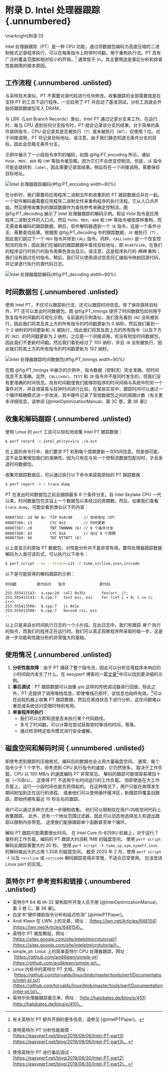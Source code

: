 
# 附录 D. Intel 处理器跟踪 {.unnumbered}

\markright{附录 D}

Intel 处理器跟踪（PT）是一种 CPU 功能，通过将数据包编码为高度压缩的二进制格式记录程序执行，可以在每条指令上附带时间戳，用于重构执行流。PT 具有广泛的覆盖范围和相对较小的开销，[^1] 通常低于 `5%`。其主要用途是事后分析和排查性能故障的根本原因。

## 工作流程 {.unnumbered .unlisted}

与采样技术类似，PT 不需要对源代码进行任何修改。收集跟踪的全部需要就是在支持 PT 的工具下运行程序。一旦启用了 PT 并启动了基准测试，分析工具就会开始将跟踪数据包写入 DRAM。

与 LBR（Last Branch Records）类似，Intel PT 通过记录分支来工作。在运行时，每当 CPU 遇到任何分支指令时，PT 就会记录该分支的结果。对于简单的条件跳转指令，CPU 会记录其是否被执行（`T`）或未被执行（`NT`），仅使用 1 位。对于间接调用，PT 将记录目标地址。请注意，由于我们静态知道无条件分支的目标，因此会忽略无条件分支。

示例中展示了一小段指令序列的编码，如图 @fig:PT_encoding 所示。诸如 `PUSH`、`MOV`、`ADD` 和 `CMP` 等指令被忽略，因为它们不会改变控制流。但是，`JE` 指令可能会跳转到 `.label`，因此需要记录其结果。稍后存在一个间接调用，需要保存目标地址。

![Intel 处理器跟踪编码](../../img/appendix-D/PT_encoding.jpg){#fig:PT_encoding width=80%}

在分析时，我们需要将应用程序二进制文件和收集到的 PT 跟踪数据合并在一起。一个软件解码器需要应用程序二进制文件来重构程序的执行流程。它从入口点开始，然后使用收集到的跟踪数据作为查找参考来确定控制流。图 @fig:PT_decoding 展示了 Intel 处理器跟踪的解码示例。假设 `PUSH` 指令是应用程序二进制文件的入口点。然后 `PUSH`、`MOV`、`ADD` 和 `CMP` 等指令被按原样重构，而无需查看编码的跟踪数据。稍后，软件解码器遇到一个 `JE` 指令，这是一个条件分支，需要查找结果。根据图 @fig:PT_decoding 中的跟踪数据，`JE` 被执行（`T`），因此我们跳过下一个 `MOV` 指令并转到 `CALL` 指令。同样，`CALL(edx)` 是一个改变控制流的指令，因此我们在编码的跟踪数据中查找目标地址，即 `0x407e1d8`。在我们的程序运行时执行的指令用黄色突出显示。请注意，这是程序执行的 *精确* 重构；我们没有跳过任何指令。稍后，我们可以使用调试信息将汇编指令映射回源代码，并记录逐行执行的源代码日志。

![Intel 处理器跟踪解码](../../img/appendix-D/PT_decoding.jpg){#fig:PT_decoding width=90%}

## 时间数据包 {.unnumbered .unlisted}

使用 Intel PT，不仅可以跟踪执行流，还可以跟踪时间信息。除了保存跳转目标外，PT 还可以发出时间数据包。图 @fig:PT_timings 提供了时间数据包如何用于恢复指令时间戳的可视化示例。与前面的示例类似，我们首先看到 `JNZ` 没有被执行，因此我们将其及其上方的所有指令的时间戳更新为 0 纳秒。然后我们看到一个 2 纳秒的时间更新和 `JE` 被执行，因此我们将其及其上方的所有指令（以及下方的 `JNZ`）的时间戳更新为 2 纳秒。之后是一个间接调用，但没有附加时间数据包，因此我们不更新时间戳。然后我们看到经过了 100 纳秒，并且 `JB` 没有被执行，因此我们将其上方的所有指令的时间戳更新为 102 纳秒。

![Intel 处理器跟踪时间数据包](../../img/appendix-D/PT_timings.jpg){#fig:PT_timings width=90%}

在图 @fig:PT_timings 中展示的示例中，指令数据（控制流）完全准确，但时间信息不太准确。显然，`CALL(edx)`、`TEST` 和 `JB` 指令并不是同时发生的，但我们没有更准确的时间信息。具有时间戳使我们能够将程序的时间间隔与系统中的另一个事件对齐，并且很容易与挂钟时间进行比较。在某些实现中，跟踪时间可以通过一个循环精确模式进一步改进，其中硬件记录了常规数据包之间的周期计数（有关更多详细信息，请参阅 [@IntelOptimizationManual，第 3C 卷，第 36 章]）.

## 收集和解码跟踪 {.unnumbered .unlisted}

使用 Linux 的 `perf` 工具可以轻松地收集 Intel PT 跟踪数据：

```bash
$ perf record -e intel_pt/cyc=1/u ./a.out
```

在上面的命令行中，我们要求 PT 机制每个周期更新一次时间信息。但是很可能，这不会显著增加我们的准确性，因为只有在与另一个控制流数据包配对时，才会发送时间数据包。

收集完跟踪数据后，可以通过执行以下命令来获取原始的 PT 跟踪数据：

```bash
$ perf report -D > trace.dump
```

PT 在发出时间数据包之前会捆绑最多 6 个条件分支。自 Intel Skylake CPU 一代以来，时间数据包包含自上一个数据包以来经过的周期数。然后，如果我们查看 `trace.dump`，可能会看到类似以下的内容：

```
000073b3: 2d 98 8c  TIP 0x8c98     // 目标地址（IP）
000073b6: 13        CYC 0x2        // 时间更新
000073b7: c0        TNT TNNNNN (6) // 6 个条件分支
000073b8: 43        CYC 0x8        // 经过 8 个周期
000073b9: b6        TNT NTTNTT (6)
```

以上是显示的原始 PT 数据包，对性能分析并不是非常有用。要将处理器跟踪数据解码为人类可读形式，可以执行以下命令：

```bash
$ perf script --ns --itrace=i1t -F time,srcline,insn,srccode
```

以下是可能获得的解码跟踪的示例：

```
时间戳         源代码行   指令               源代码
...
253.555413143:  a.cpp:24  call 0x35c       foo(arr, j);
253.555413143:  b.cpp:7   test esi, esi    for (int i = 0; i <= n; i++)
253.555413508:  b.cpp:7   js 0x1e
253.555413508:  b.cpp:7   movsxd rsi, esi
...
```

以上只是来自长时间执行日志的一个小片段。在此日志中，我们有跟踪 *每个* 执行的指令，而我们的程序正在运行时。我们可以真正观察程序所采取的每一步。这是进一步功能和性能分析的非常强大的基础。

## 使用情况 {.unnumbered .unlisted}

1. **分析性能故障**：由于 PT 捕获了整个指令流，因此可以分析应用程序未响应的小时间段内发生了什么。在 easyperf 博客的一篇[文章](https://easyperf.net/blog/2019/09/06/Intel-PT-part3)[^2]中可以找到更详细的示例。
2. **事后调试**：PT 跟踪数据可以由像 `gdb` 这样的传统调试器进行回放。除此之外，PT 还提供了调用堆栈信息，即使堆栈已损坏，该信息也始终有效。[^3]可以在远程机器上收集 PT 跟踪数据，然后在离线状态下进行分析。这在问题难以重现或系统访问受限时特别有用。
3. **审查程序的执行**：
   - 我们可以立即知道是否未执行某个代码路径。
   - 多亏了时间戳，可以计算在尝试获取锁时等待的时间，等等。
   - 通过检测特定指令模式进行安全缓解。

## 磁盘空间和解码时间 {.unnumbered .unlisted}

即使考虑到跟踪的压缩格式，编码后的数据也会占用大量磁盘空间。 通常，每个指令少于 1 个字节，但考虑到 CPU 执行指令的速度，它仍然很多。 取决于工作负载，CPU 以 100 MB/s 的速度编码 PT 非常常见。 解码的跟踪可能很容易增加十倍（~1GB/s）。 这使得 PT 不适用于长时间运行的工作负载。 但即使是在大工作负载上，运行一小段时间也是负担得起的。 在这种情况下，用户只能在故障发生期间附加到正在运行的进程。 或者他们可以使用循环缓冲区，新跟踪将覆盖旧跟踪，即始终拥有最近 10 秒左右的跟踪。

用户可以通过多种方式进一步限制收集。 他们可以限制仅在用户/内核空间代码上收集跟踪。 此外，还有一个地址范围过滤器，因此可以动态地选择加入和退出跟踪以限制内存带宽。 这使我们能够跟踪单个函数甚至单个循环。

解码 PT 跟踪可能需要很长时间。 在 Intel Core i5-8259U 机器上，对于运行 7 毫秒的工作负载，编码的 PT 跟踪大约消耗 1MB 的磁盘空间。 使用 `perf script` 解码此跟踪需要大约 20 秒。 使用 `perf script -F time,ip,sym,symoff,insn` 的解码输出大约占用 1.3GB 的磁盘空间。 截至 2020 年 2 月，使用 `perf script -F` 以及 `+srcline` 或 `+srccode` 解码跟踪变得非常慢，不适合日常使用。 应该改进 Linux perf 的实现。

[TODO]: 2020年2月：Intel-VTune-Profiler对PT的支持仍处于实验阶段。但今天有一种使用Intel-PT的专有分析类型。

## 英特尔 PT 参考资料和链接 {.unnumbered .unlisted}

* 英特尔® 64 和 IA-32 架构软件开发人员手册 [@IntelOptimizationManual，第 3 卷 C，第 36 章]。
* 白皮书“硬件辅助指令分析和延迟检测” [@IntelPTPaper]。
* Andi Kleen 在 LWN 上的文章，网址： [https://lwn.net/Articles/648154](https://lwn.net/Articles/648154)。
* 英特尔 PT 微型教程，网址： [https://sites.google.com/site/intelptmicrotutorial/](https://sites.google.com/site/intelptmicrotutorial/)。
* simple_pt: Linux 上的简单英特尔 CPU 处理器跟踪，网址：
 [https://github.com/andikleen/simple-pt](https://github.com/andikleen/simple-pt)。
* Linux 内核中的英特尔 PT 文档，网址：
 [https://github.com/torvalds/linux/blob/master/tools/perf/Documentation/intel-pt.txt](https://github.com/torvalds/linux/blob/master/tools/perf/Documentation/intel-pt.txt)。
* 英特尔处理器跟踪备忘单，网址： [http://halobates.de/blog/p/410](http://halobates.de/blog/p/410)。

[^1]: 有关英特尔 PT 额外开销的更多信息，请参见 [@IntelPTPaper]。
[^2]: 使用英特尔 PT 分析性能故障 - [https://easyperf.net/blog/2019/09/06/Intel-PT-part3](https://easyperf.net/blog/2019/09/06/Intel-PT-part3)。
[^3]: 使用英特尔 PT 进行事后调试 - [https://easyperf.net/blog/2019/08/30/Intel-PT-part2](https://easyperf.net/blog/2019/08/30/Intel-PT-part2)。
